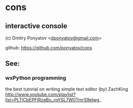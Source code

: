# cons
## interactive console

(c) Dmitry Ponyatov <<dponyatov@gmail.com>>

github: https://github.com/ponyatov/cons

## See:

### wxPython programming

the best tutorial on writing simple text editor (by) ZachKing
http://www.youtube.com/playlist?list=PLTlCbEPFlRzaBo_rpYSL7W0TmrS9elwg_
